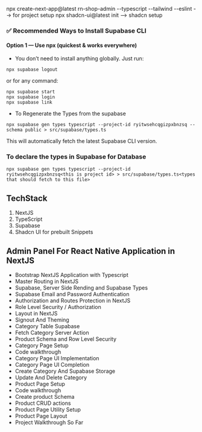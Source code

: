npx create-next-app@latest rn-shop-admin --typescript --tailwind --eslint --> for project setup
npx shadcn-ui@latest init --> shadcn setup

### ✅ Recommended Ways to Install Supabase CLI
#### Option 1 — Use npx (quickest & works everywhere)

- You don’t need to install anything globally. Just run:
```
npx supabase logout
```

or for any command:

```
npx supabase start
npx supabase login
npx supabase link
```
- To Regenerate the Types from the supabase
```
npx supabase gen types typescript --project-id ryitwsehcqgizpxbnzsq --schema public > src/supabase/types.ts
```

This will automatically fetch the latest Supabase CLI version.

### To declare the types in Supabase for Database
```
npx supabase gen types typescript --project-id ryitwsehcqgizpxbnzsq<this is project id> > src/supabase/types.ts<types that should fetch to this file>
```

## TechStack
1. NextJS
2. TypeScript
3. Supabase
4. Shadcn UI for prebuilt Snippets



## Admin Panel For React Native Application in NextJS
- Bootstrap NextJS Application with Typescript 
- Master Routing in NextJS
- Supabase, Server Side Rending and Supabase Types
- Supabase Email and Password Authentication
- Authorization and Routes Protection in NextJS
- Role Level Security / Authorization
- Layout in NextJS
- Signout And Theming
- Category Table Supabase
- Fetch Category Server Action
- Product Schema and Row Level Security
- Category Page Setup
- Code walkthrough
- Category Page UI Implementation
- Category Page UI Completion
- Create Category And Supabase Storage
- Update And Delete Category
- Product Page Setup
- Code walkthrough
- Create product Schema
- Product CRUD actions
- Product Page Utility Setup
- Product Page Layout
- Project Walkthrough So Far
